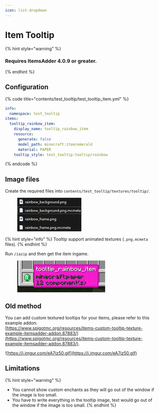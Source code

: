 ```yaml
---
icon: list-dropdown
---
```


# Item Tooltip

{% hint style="warning" %}
### Requires **ItemsAdder 4.0.9** or greater.
{% endhint %}

## Configuration

{% code title="contents/test_tooltip/test_tooltip_item.yml" %}
```yaml
info:
  namespace: test_tooltip
items:
  tooltip_rainbow_item:
    display_name: tooltip_rainbow_item
    resource:
      generate: false
      model_path: minecraft:item/emerald
      material: PAPER
    tooltip_style: test_tooltip:tooltip/rainbow

```
{% endcode %}

## Image files

Create the required files into `contents/test_tooltip/textures/tooltip/`.

<figure><img src="../../.gitbook/assets/image (2) (1) (1).png" alt=""><figcaption></figcaption></figure>

{% hint style="info" %}
Tooltip support animated textures (`.png.mcmeta` files).
{% endhint %}

Run `/iazip` and then get the item ingame.

<figure><img src="../../.gitbook/assets/image (1) (1) (1).png" alt=""><figcaption></figcaption></figure>

## Old method

You can add custom textured tooltips for your items, please refer to this example addon:\
[https://www.spigotmc.org/resources/items-custom-tooltip-texture-example-itemsadder-addon.87883/](https://www.spigotmc.org/resources/items-custom-tooltip-texture-example-itemsadder-addon.87883/).



![https://i.imgur.com/eA7iz50.gif](https://i.imgur.com/eA7iz50.gif)

## Limitations

{% hint style="warning" %}
* You cannot show custom enchants as they will go out of the window if the image is too small.
* You have to write everything in the tooltip image, text would go out of the window if the image is too small.
{% endhint %}
